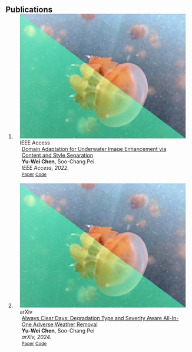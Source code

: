 <h2 id="publications" style="margin: 2px 0px -15px;">Publications</h2>

<div class="publications">
<ol class="bibliography">

<li>
<div class="pub-row">

  <div class="col-sm-3 abbr" style="position: relative;padding-right: 15px;padding-left: 15px;">
    <img src="assets/img/uiess.png" class="teaser img-fluid z-depth-1">
    <abbr class="badge">IEEE Access</abbr>
  </div>

  <div class="col-sm-9" style="position: relative;padding-right: 15px;padding-left: 20px;">
    <div class="title"><a href="https://ieeexplore.ieee.org/abstract/document/9866748">Domain Adaptation for Underwater Image Enhancement via Content and Style Separation</a></div>
    <div class="author"><strong>Yu-Wei Chen</strong>, Soo-Chang Pei</div>
    <div class="periodical"><em> IEEE Access, 2022.</em></div>
    <div class="links">
      <a href="https://ieeexplore.ieee.org/stamp/stamp.jsp?tp=&arnumber=9866748" class="btn btn-sm z-depth-0" role="button" target="_blank" style="font-size:12px;">Paper</a>
      <a href="https://github.com/fordevoted/UIESS" class="btn btn-sm z-depth-0" role="button" target="_blank" style="font-size:12px;">Code</a>
    </div>
  </div>
</div>
</li>
  
<br>
<li>
<div class="pub-row">

  <div class="col-sm-3 abbr" style="position: relative;padding-right: 15px;padding-left: 15px;">
    <img src="assets/img/uiess.png" class="teaser img-fluid z-depth-1">
    <abbr class="badge">arXiv</abbr>
  </div>

  <div class="col-sm-9" style="position: relative;padding-right: 15px;padding-left: 20px;">
    <div class="title"><a href="https://arxiv.org/abs/2310.18293">Always Clear Days: Degradation Type and Severity Aware All-In-One Adverse Weather Removal</a></div>
    <div class="author"><strong>Yu-Wei Chen</strong>, Soo-Chang Pei</div>
    <div class="periodical"><em> arXiv, 2024.</em></div>
    <div class="links">
      <a href="https://arxiv.org/abs/2310.18293" class="btn btn-sm z-depth-0" role="button" target="_blank" style="font-size:12px;">Paper</a>
      <a href="https://github.com/fordevoted/UtilityIR" class="btn btn-sm z-depth-0" role="button" target="_blank" style="font-size:12px;">Code</a>
    </div>
  </div>
</div>
</li>

<br>

</ol>
</div>

